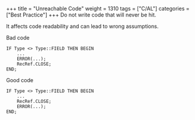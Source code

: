 +++
title = "Unreachable Code"
weight = 1310
tags = ["C/AL"]
categories = ["Best Practice"]
+++
Do not write code that will never be hit.

It affects code readability and can lead to wrong assumptions.

Bad code

    IF Type <> Type::FIELD THEN BEGIN
        ...
        ERROR(...);
        RecRef.CLOSE;
    END;  
      
    

Good code

    IF Type <> Type::FIELD THEN BEGIN
        ...
        RecRef.CLOSE;
        ERROR(...);
    END;
